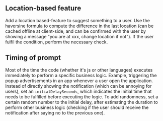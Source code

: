## Location-based feature

Add a location based-feature to suggest something to a user. Use the haversine formula to compute the difference in the last location (can be cached offline at client-side, and can be confirmed with the user by showing a message "you are at xxx, change location if not"). If the user fulfil the condition, perform the necessary check.

## Timing of prompt

Most of the time the code (whether it's js or other languages) executes immediately to perform a specific business logic. Example, triggering the popup advertisements in an app whenever a user open the application. Instead of directly showing the notification (which can be annoying for users), set an `initialDelaySeconds`, which indicates the initial time that needs to be fulfilled before executing the logic. To add randomness, set a certain random number to the initial delay, after estimating the duration to perform other business logic (checking if the user should receive the notification after saying no to the previous one).
